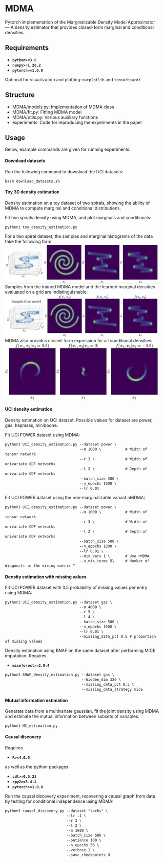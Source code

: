 # MDMA
Pytorch implementation of the Marginalizable Density Model Approximator — A density estimator that provides closed-form marginal and conditional densities. 

## Requirements
* **``python>=3.6``** 
* **``numpy>=1.20.2``** 
* **``pytorch>=1.0.0``**

Optional for visualization and plotting: ``matplotlib`` and ``tensorboardX``

## Structure
* MDMA/models.py:   Implementation of MDMA class
* MDMA/fit.py:      Fitting MDMA model
* MDMA/utils.py:    Various auxiliary functions
* experiments:      Code for reproducing the experiments in the paper

## Usage
Below, example commands are given for running experiments.

#### Download datasets
Run the following command to download the UCI datasets:
```
bash download_datasets.sh
```

#### Toy 3D density estimation

Density estimation on a toy dataset of two spirals, showing the ability of MDMA to compute marginal and conditional distributions.

Fit two spirals density using MDMA, and plot marginals and conditionals:

```
python3 toy_density_estimation.py
```

For a two spiral dataset, the samples and marginal histograms of the data take the following form:
![Data](media/s1.jpg)
Samples from the trained MDMA model and the learned marginal densities evaluated on a grid are indistinguishable:
![Samples and marginals](media/s2.jpg)
MDMA also provides closed-form expression for all conditional densities:
![Conditionals](media/s4.jpg?s=100)

#### UCI density estimation

Density estimation on UCI dataset. Possible values for dataset are power, gas, hepmass, miniboone.

Fit UCI POWER dataset using MDMA:

```
python3 UCI_density_estimation.py --dataset power \
                                  --m 1000 \           # Width of tensor network
                                  --r 3 \              # Width of univariate CDF networks
                                  --l 2 \              # Depth of univariate CDF networks
                                  --batch_size 500 \
                                  --n_epochs 1000 \
                                  --lr 0.01 
```


Fit UCI POWER dataset using the non-marginalizable variant nMDMA:

```
python3 UCI_density_estimation.py --dataset power \
                                  --m 1000 \           # Width of tensor network
                                  --r 3 \              # Width of univariate CDF networks
                                  --l 2 \              # Depth of univariate CDF networks
                                  --batch_size 500 \
                                  --n_epochs 1000 \
                                  --lr 0.01 \
                                  --mix_vars 1 \       # Use nMDMA
                                  --n_mix_terms 5\     # Number of diagonals in the mixing matrix T
```

#### Density estimation with missing values

Fit UCI POWER dataset with 0.5 probability of missing values per entry using MDMA:

```
python3 UCI_density_estimation.py --dataset gas \
                                  --m 4000 \
                                  --r 5 \
                                  --l 4 \
                                  --batch_size 500 \
                                  --n_epochs 1000 \
                                  --lr 0.01 \
                                  --missing_data_pct 0.5 # proportion of missing values
```

Density estimation using BNAF on the same dataset after performing MICE imputation:
Requires
* **``miceforest>=2.0.4``** 

```
python3 BNAF_density_estimation.py --dataset gas \
                                   --hidden_dim 320 \
                                   --missing_data_pct 0.5 \
                                   --missing_data_strategy mice
```

#### Mutual information estimation

Generate data from a multivariate gaussian, fit the joint density using MDMA and estimate the mutual information between subsets of variables:

```
python3 MI_estimation.py
```

#### Causal discovery 
Requires 
* **``R>=4.0.5``** 

as well as the python packages
* **``cdt>=0.5.23``** 
* **``rpy2>=3.4.4``** 
* **``pytorch>=1.0.0``**

Run the causal discovery experiment, recovering a causal graph from data by testing for conditional independence using MDMA:

```
python3 causal_discovery.py --dataset "sachs" \
                            --lr .1 \
                            --r 3 \
                            --l 2 \
                            --m 1000 \
                            --batch_size 500 \
                            --patience 100 \
                            --n_epochs 50 \
                            --verbose 1 \
                            --save_checkpoints 0

```